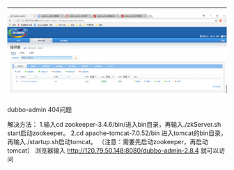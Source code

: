 ### 

---



![](assets/dubbox-2501818b.png)

dubbo-admin 404问题

解决方法：
1.输入cd zookeeper-3.4.6/bin/进入bin目录，再输入./zkServer.sh start启动zookeeper。
2.cd apache-tomcat-7.0.52/bin 进入tomcat的bin目录，再输入./startup.sh启动tomcat。
（注意：需要先启动zookeeper，再启动tomcat）
浏览器输入 http://120.79.50.148:8080/dubbo-admin-2.8.4 就可以访问
